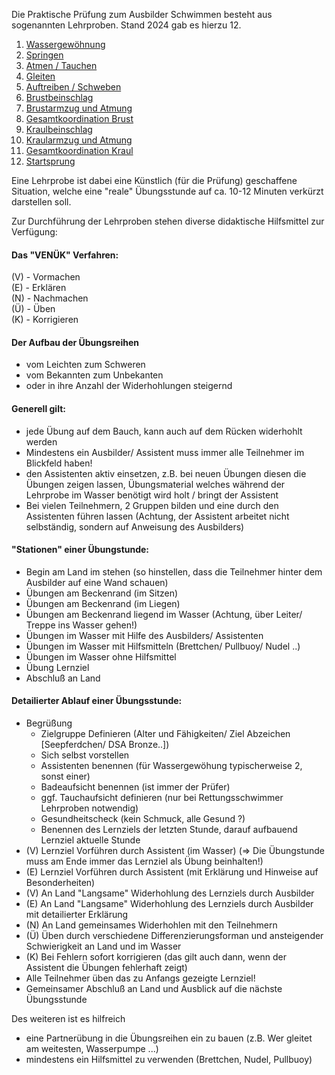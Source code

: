 Die Praktische Prüfung zum Ausbilder Schwimmen besteht aus sogenannten Lehrproben.
Stand 2024 gab es hierzu 12.
1. [Wassergewöhnung](Lehrprobe_Wassergewoehung.md)
2. [Springen](Lehrprobe_Springen.md)
3. [Atmen / Tauchen](Lehrprobe_AtmenTauchen.md)
4. [Gleiten](Lehrprobe_Gleiten.md)
5. [Auftreiben / Schweben](Lehrprobe_AuftreibenSchweben.md)
6. [Brustbeinschlag](Lehrprobe_Brustbeinschlag.md)
7. [Brustarmzug und Atmung](Lehrprobe_BrustarmzugUndAtmung.md)
8. [Gesamtkoordination Brust](Lehrprobe_GesamtkoordinationBrust.md)
9. [Kraulbeinschlag](Lehrprobe_Kraulbeinschlage.md)
10. [Kraularmzug und Atmung](Lehrprobe_KraularmzugUndAtmung.md)
11. [Gesamtkoordination Kraul](Lehrprobe_GesamtkoordinationKraul.md)
12. [Startsprung](Lehrprobe_Startsprung.md)

Eine Lehrprobe ist dabei eine Künstlich (für die Prüfung) geschaffene Situation, welche eine "reale" Übungsstunde auf ca. 10-12 Minuten verkürzt darstellen soll.

Zur Durchführung der Lehrproben stehen diverse didaktische Hilfsmittel zur Verfügung:

#### Das "VENÜK" Verfahren:

(V) - Vormachen <br>
(E) - Erklären <br>
(N) - Nachmachen <br>
(Ü) - Üben <br>
(K) - Korrigieren

#### Der Aufbau der Übungsreihen

- vom Leichten zum Schweren
- vom Bekannten zum Unbekanten 
- oder in ihre Anzahl der Widerhohlungen steigernd


#### Generell gilt:
- jede Übung auf dem Bauch, kann auch auf dem Rücken widerhohlt werden
- Mindestens ein Ausbilder/ Assistent muss immer alle Teilnehmer im Blickfeld haben!
- den Assistenten aktiv einsetzen, z.B. bei neuen Übungen diesen die Übungen zeigen lassen, Übungsmaterial welches während der Lehrprobe im Wasser benötigt wird holt / bringt der Assistent
- Bei vielen Teilnehmern, 2 Gruppen bilden und eine durch den Assistenten führen lassen (Achtung, der Assistent arbeitet nicht selbständig, sondern auf Anweisung des Ausbilders)

#### "Stationen" einer Übungstunde:
- Begin am Land im stehen (so hinstellen, dass die Teilnehmer hinter dem Ausbilder auf eine Wand schauen)
- Übungen am Beckenrand (im Sitzen)
- Übungen am Beckenrand (im Liegen)
- Übungen am Beckenrand liegend im Wasser (Achtung, über Leiter/ Treppe ins Wasser gehen!)
- Übungen im Wasser mit Hilfe des Ausbilders/ Assistenten
- Übungen im Wasser mit Hilfsmitteln (Brettchen/ Pullbuoy/ Nudel ..)
- Übungen im Wasser ohne Hilfsmittel
- Übung Lernziel
- Abschluß an Land 

#### Detailierter Ablauf einer Übungsstunde:

- Begrüßung
  - Zielgruppe Definieren (Alter und Fähigkeiten/ Ziel Abzeichen [Seepferdchen/ DSA Bronze..])
  - Sich selbst vorstellen
  - Assistenten benennen (für Wassergewöhung typischerweise 2, sonst einer)
  - Badeaufsicht benennen (ist immer der Prüfer)
  - ggf. Tauchaufsicht definieren (nur bei Rettungsschwimmer Lehrproben notwendig)
  - Gesundheitscheck (kein Schmuck, alle Gesund ?)
  - Benennen des Lernziels der letzten Stunde, darauf aufbauend Lernziel aktuelle Stunde
- (V) Lernziel Vorführen durch Assistent (im Wasser) (=> Die Übungstunde muss am Ende immer das Lernziel als Übung beinhalten!)
- (E) Lernziel Vorführen durch Assistent (mit Erklärung und Hinweise auf Besonderheiten)
- (V) An Land "Langsame" Widerhohlung des Lernziels durch Ausbilder
- (E) An Land "Langsame" Widerhohlung des Lernziels durch Ausbilder mit detailierter Erklärung
- (N) An Land gemeinsames Widerhohlen mit den Teilnehmern 
- (Ü) Üben durch verschiedene Differenzierungsforman und ansteigender Schwierigkeit an Land und im Wasser
- (K) Bei Fehlern sofort korrigieren (das gilt auch dann, wenn der Assistent die Übungen fehlerhaft zeigt)
- Alle Teilnehmer üben das zu Anfangs gezeigte Lernziel!
- Gemeinsamer Abschluß an Land und Ausblick auf die nächste Übungsstunde
  
Des weiteren ist es hilfreich
- eine Partnerübung in die Übungsreihen ein zu bauen (z.B. Wer gleitet am weitesten, Wasserpumpe ...)
- mindestens ein Hilfsmittel zu verwenden (Brettchen, Nudel, Pullbuoy)
